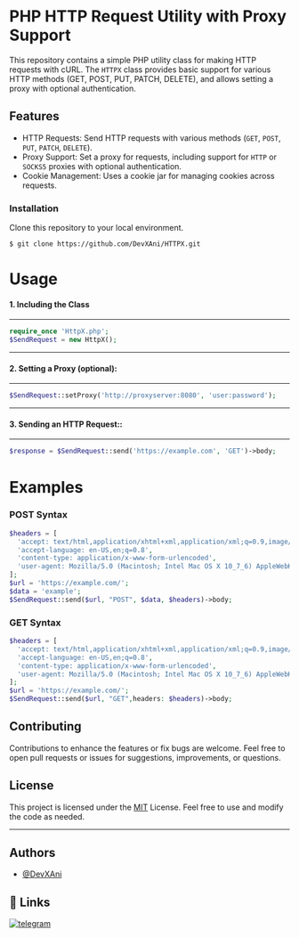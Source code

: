 
# PHP HTTP Request Utility with Proxy Support

This repository contains a simple PHP utility class for making HTTP requests with cURL. The `HTTPX` class provides basic support for various HTTP methods (GET, POST, PUT, PATCH, DELETE), and allows setting a proxy with optional authentication.


## Features

- HTTP Requests: Send HTTP requests with various methods (`GET`, `POST`, `PUT`, `PATCH`, `DELETE`).
- Proxy Support: Set a proxy for requests, including support for `HTTP` or `SOCKS5` proxies with optional authentication.
- Cookie Management: Uses a cookie jar for managing cookies across requests.


### Installation
Clone this repository to your local environment.
    
    $ git clone https://github.com/DevXAni/HTTPX.git

# Usage
#### 1. Including the Class
--------
```php
require_once 'HttpX.php';
$SendRequest = new HttpX();
```
-------
#### 2. Setting a Proxy (optional):
--------
```php
$SendRequest::setProxy('http://proxyserver:8080', 'user:password');
```
-------
#### 3. Sending an HTTP Request::
--------
```php
$response = $SendRequest::send('https://example.com', 'GET')->body;
```

# Examples
### POST Syntax

```php
$headers = [
  'accept: text/html,application/xhtml+xml,application/xml;q=0.9,image/avif,image/webp,image/apng,*/*;q=0.8',
  'accept-language: en-US,en;q=0.8',
  'content-type: application/x-www-form-urlencoded',
  'user-agent: Mozilla/5.0 (Macintosh; Intel Mac OS X 10_7_6) AppleWebKit/603.3 (KHTML, like Gecko) Chrome/48.0.3698.118 Safari/600',
];
$url = 'https://example.com/';
$data = 'example';
$SendRequest::send($url, "POST", $data, $headers)->body;
```
### GET Syntax

```php
$headers = [
  'accept: text/html,application/xhtml+xml,application/xml;q=0.9,image/avif,image/webp,image/apng,*/*;q=0.8',
  'accept-language: en-US,en;q=0.8',
  'content-type: application/x-www-form-urlencoded',
  'user-agent: Mozilla/5.0 (Macintosh; Intel Mac OS X 10_7_6) AppleWebKit/603.3 (KHTML, like Gecko) Chrome/48.0.3698.118 Safari/600',
];
$url = 'https://example.com/';
$SendRequest::send($url, "GET",headers: $headers)->body;
```

## Contributing

Contributions to enhance the features or fix bugs are welcome. Feel free to open pull requests or issues for suggestions, improvements, or questions.

## License

This project is licensed under the [MIT](https://choosealicense.com/licenses/mit/) License. Feel free to use and modify the code as needed.

--------
## Authors

- [@DevXAni](https://www.github.com/DevXAni)


## 🔗 Links
[![telegram](https://img.shields.io/badge/Telegram-2CA5E0?style=flat-squeare&logo=telegram&logoColor=white)](https://t.me/OriginalAni)

